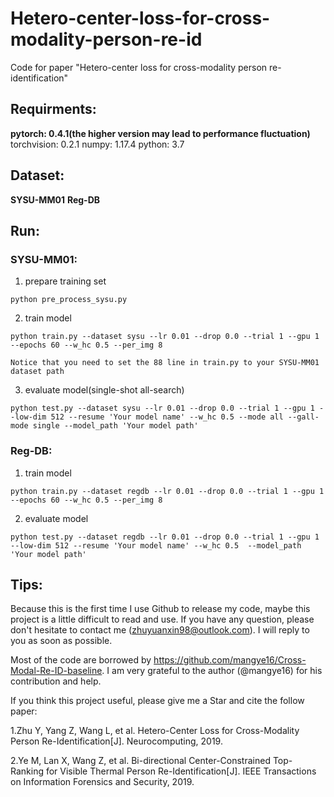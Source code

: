 # Hetero-center-loss-for-cross-modality-person-re-id
Code for paper "Hetero-center loss for cross-modality person re-identification"

## Requirments:
**pytorch: 0.4.1(the higher version may lead to performance fluctuation)**
torchvision: 0.2.1
numpy: 1.17.4
python: 3.7

## Dataset:
**SYSU-MM01**
**Reg-DB**

## Run:
### SYSU-MM01:
1. prepare training set
```
python pre_process_sysu.py
```
2. train model
```
python train.py --dataset sysu --lr 0.01 --drop 0.0 --trial 1 --gpu 1 --epochs 60 --w_hc 0.5 --per_img 8 
```
`Notice that you need to set the 88 line in train.py to your SYSU-MM01 dataset path`

3. evaluate model(single-shot all-search)
```
python test.py --dataset sysu --lr 0.01 --drop 0.0 --trial 1 --gpu 1 --low-dim 512 --resume 'Your model name' --w_hc 0.5 --mode all --gall-mode single --model_path 'Your model path'
```

### Reg-DB:
1. train model
```
python train.py --dataset regdb --lr 0.01 --drop 0.0 --trial 1 --gpu 1 --epochs 60 --w_hc 0.5 --per_img 8
```

2. evaluate model
```
python test.py --dataset regdb --lr 0.01 --drop 0.0 --trial 1 --gpu 1 --low-dim 512 --resume 'Your model name' --w_hc 0.5  --model_path 'Your model path'
```

## Tips:
Because this is the first time I use Github to release my code, maybe this project is a little difficult to read and use. If you have any question, please don't hesitate to contact me (zhuyuanxin98@outlook.com). I will reply to you as soon as possible.

Most of the code are borrowed by https://github.com/mangye16/Cross-Modal-Re-ID-baseline. I am very grateful to the author (@mangye16) for his contribution and help.

If you think this project useful, please give me a Star and cite the follow paper:

1.Zhu Y, Yang Z, Wang L, et al. Hetero-Center Loss for Cross-Modality Person Re-Identification[J]. Neurocomputing, 2019.

2.Ye M, Lan X, Wang Z, et al. Bi-directional Center-Constrained Top-Ranking for Visible Thermal Person Re-Identification[J]. IEEE Transactions on Information Forensics and Security, 2019.

